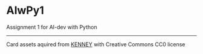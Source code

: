 # AIwPy1
Assignment 1 for AI-dev with Python

---
Card assets aquired from [KENNEY](https://www.kenney.nl) with Creative Commons CC0 license
